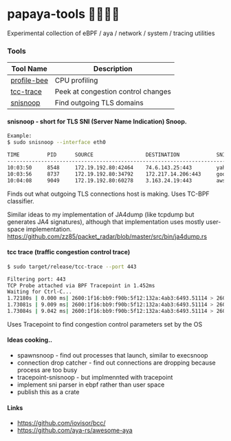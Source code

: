 # papaya-tools 🔨🦀🐝🍍
Experimental collection of eBPF / aya / network / system / tracing utilities

### Tools

| Tool Name    | Description                           |
|--------------|---------------------------------------|
| [profile-bee](https://github.com/zz85/profile-bee/)  | CPU profiling                         |
| [tcc-trace](https://github.com/zz85/tcc-trace)    | Peek at congestion control changes    |
| [snisnoop](snisnoop)     | Find outgoing TLS domains             |


#### snisnoop - short for TLS SNI (Server Name Indication) Snoop.

```bash
Example:
$ sudo snisnoop --interface eth0

TIME         PID      SOURCE                 DESTINATION            SNI
----------------------------------------------------------------------------------------------
10:03:50     8548     172.19.192.80:42464    74.6.143.25:443        yahoo.com
10:03:56     8737     172.19.192.80:34792    172.217.14.206:443     google.com
10:04:08     9049     172.19.192.80:60278    3.163.24.19:443        aws.com
```

Finds out what outgoing TLS connections host is making.
Uses TC-BPF classifier.

Similar ideas to my implementation of JA4dump (like tcpdump but generates JA4 signatures),
although that implementation uses mostly user-space implementation.
https://github.com/zz85/packet_radar/blob/master/src/bin/ja4dump.rs


#### tcc trace (traffic congestion control trace)

```bash
$ sudo target/release/tcc-trace --port 443

Filtering port: 443
TCP Probe attached via BPF Tracepoint in 1.452ms
Waiting for Ctrl-C...
1.72180s | 0.000 ms| 2600:1f16:bb9:f90b:5f12:132a:4ab3:6493.51114 > 2607:f8b0:4009:806::200e.443 | snd_cwnd 10 ssthresh 2147483647 snd_wnd 65535 srtt 16980 rcv_wnd 62592 length 0
1.73081s | 9.009 ms| 2600:1f16:bb9:f90b:5f12:132a:4ab3:6493.51114 > 2607:f8b0:4009:806::200e.443 | snd_cwnd 10 ssthresh 2147483647 snd_wnd 66816 srtt 16976 rcv_wnd 62592 length 2416
1.73084s | 9.042 ms| 2600:1f16:bb9:f90b:5f12:132a:4ab3:6493.51114 > 2607:f8b0:4009:806::200e.443 | snd_cwnd 10 ssthresh 2147483647 snd_wnd 66816 srtt 16976 rcv_wnd 60288 length 2416
```

Uses Tracepoint to find congestion control parameters set by the OS

#### Ideas cooking..
- spawnsnoop - find out processes that launch, similar to execsnoop
- connection drop catcher - find out connections are dropping because process are too busy
- tracepoint-snisnoop - but implmennted with tracepoint
- implement sni parser in ebpf rather than user space
- publish this as a crate

#### Links
- https://github.com/iovisor/bcc/
- https://github.com/aya-rs/awesome-aya

